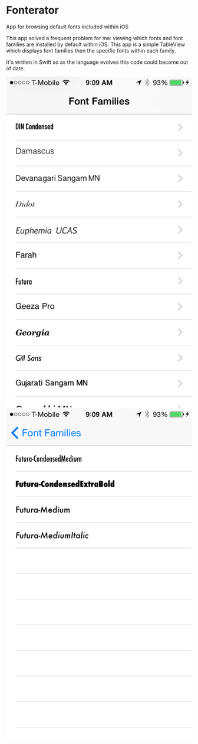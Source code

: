 Fonterator
==========

App for browsing default fonts included within iOS

This app solved a frequent problem for me: viewing which fonts and font families are installed by default within iOS. This app is a simple TableView which displays font families then the specific fonts within each family.

It's written in Swift so as the language evolves this code could become out of date.

![Font families](https://raw.githubusercontent.com/syoutsey/Fonterator/master/resources/font_families.PNG)
![Font members](https://raw.githubusercontent.com/syoutsey/Fonterator/master/resources/font_members.PNG)
